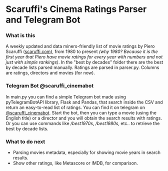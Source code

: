 # Scaruffi's Cinema Ratings Parser and Telegram Bot
### What is this

A weekly updated and data miners-friendly list of movie ratings by Piero Scaruffi ([scaruffi.com](https://scaruffi.com)), from 1980 to present *(why 1980? Because it is the first year that Piero have movie ratings for every year with numbers and not just with simple rankings)*. In the "best by decades" folder there are the best by decade lists parsed manually.
Ratings are parsed in parser.py.
Columns are ratings, directors and movies (for now).


### Telegram Bot @scaruffi_cinemabot

In main.py you can find a simple Telegram bot made using pyTelegramBotAPI library, Flask and Pandas, that search inside the CSV and return an easy-to-read list of ratings. You can find it on telegram on [@scaruffi_cinemabot](https://t.me/scaruffi_cinemabot).
Start the bot, then you can type a movie (using the English title) or a director
and you will obtain the search results with ratings. Or you can use commands like */best1970s*, */best1980s*, etc.. to retrieve the best by decade lists.

### What to do next

* Parsing movies metadata, especially for showing movie years in search results. 
* Show other ratings, like Metascore or IMDB, for comparison.
